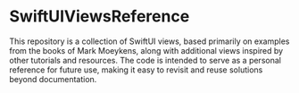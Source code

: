 # SwiftUIViewsReference
This repository is a collection of SwiftUI views, based primarily on examples from the books of Mark Moeykens, along with additional views inspired by other tutorials and resources. The code is intended to serve as a personal reference for future use, making it easy to revisit and reuse solutions beyond documentation.
